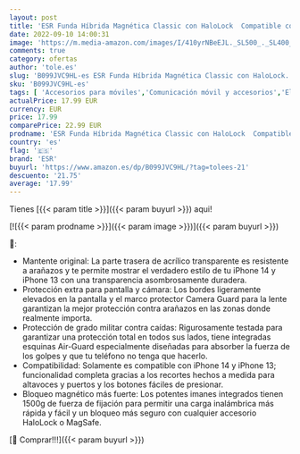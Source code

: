```yaml
---
layout: post
title: 'ESR Funda Híbrida Magnética Classic con HaloLock  Compatible con iPhone 14 y iPhone 13  Compatible con MagSafe  Protección Grado Militar  A Prueba de Golpes  Resistente a Arañazos  Transparente'
date: 2022-09-10 14:00:31
image: 'https://m.media-amazon.com/images/I/410yrNBeEJL._SL500_._SL400_.jpg'
comments: true
category: ofertas
author: 'tole.es'
slug: 'B099JVC9HL-es ESR Funda Híbrida Magnética Classic con HaloLock...'
sku: 'B099JVC9HL-es'
tags: [ 'Accesorios para móviles','Comunicación móvil y accesorios','Electrónica','Fundas y carcasas para teléfonos móviles','esr','iphone','🇪🇸', ]
actualPrice: 17.99 EUR
currency: EUR
price: 17.99
comparePrice: 22.99 EUR
prodname: 'ESR Funda Híbrida Magnética Classic con HaloLock  Compatible con iPhone 14 y iPhone 13  Compatible con MagSafe  Protección Grado Militar  A Prueba de Golpes  Resistente a Arañazos  Transparente'
country: 'es'
flag: '🇪🇸'
brand: 'ESR'
buyurl: 'https://www.amazon.es/dp/B099JVC9HL/?tag=tolees-21'
descuento: '21.75'
average: '17.99'
---
```


Tienes [{{< param title >}}]({{< param buyurl >}}) aqui!

[![{{< param prodname >}}]({{< param image >}})]({{< param buyurl >}})

🔎:

- Mantente original: La parte trasera de acrílico transparente es resistente a arañazos y te permite mostrar el verdadero estilo de tu iPhone 14 y iPhone 13 con una transparencia asombrosamente duradera.
- Protección extra para pantalla y cámara: Los bordes ligeramente elevados en la pantalla y el marco protector Camera Guard para la lente garantizan la mejor protección contra arañazos en las zonas donde realmente importa.
- Protección de grado militar contra caídas: Rigurosamente testada para garantizar una protección total en todos sus lados, tiene integradas esquinas Air-Guard especialmente diseñadas para absorber la fuerza de los golpes y que tu teléfono no tenga que hacerlo.
- Compatibilidad: Solamente es compatible con iPhone 14 y iPhone 13; funcionalidad completa gracias a los recortes hechos a medida para altavoces y puertos y los botones fáciles de presionar.
- Bloqueo magnético más fuerte: Los potentes imanes integrados tienen 1500g de fuerza de fijación para permitir una carga inalámbrica más rápida y fácil y un bloqueo más seguro con cualquier accesorio HaloLock o MagSafe.

[🛒 Comprar!!!]({{< param buyurl >}})
